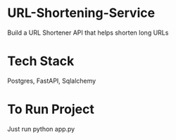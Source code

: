 # URL-Shortening-Service
Build a URL Shortener API that helps shorten long URLs


# Tech Stack
Postgres, FastAPI, Sqlalchemy

# To Run Project
Just run python app.py